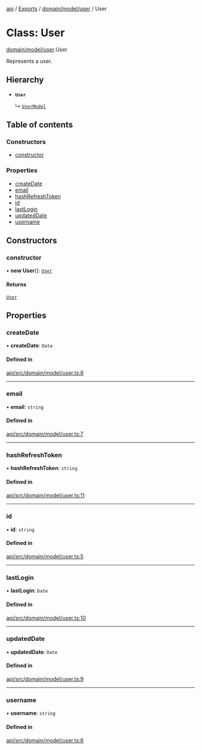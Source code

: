 [api](../README.md) / [Exports](../modules.md) / [domain/model/user](../modules/domain_model_user.md) / User

# Class: User

[domain/model/user](../modules/domain_model_user.md).User

Represents a user.

## Hierarchy

- **`User`**

  ↳ [`UserModel`](domain_model_user.UserModel.md)

## Table of contents

### Constructors

- [constructor](domain_model_user.User.md#constructor)

### Properties

- [createDate](domain_model_user.User.md#createdate)
- [email](domain_model_user.User.md#email)
- [hashRefreshToken](domain_model_user.User.md#hashrefreshtoken)
- [id](domain_model_user.User.md#id)
- [lastLogin](domain_model_user.User.md#lastlogin)
- [updatedDate](domain_model_user.User.md#updateddate)
- [username](domain_model_user.User.md#username)

## Constructors

### constructor

• **new User**(): [`User`](domain_model_user.User.md)

#### Returns

[`User`](domain_model_user.User.md)

## Properties

### createDate

• **createDate**: `Date`

#### Defined in

[api/src/domain/model/user.ts:8](https://github.com/No-Country/restaurant-reservation-manager/blob/d2fd85f/api/src/domain/model/user.ts#L8)

---

### email

• **email**: `string`

#### Defined in

[api/src/domain/model/user.ts:7](https://github.com/No-Country/restaurant-reservation-manager/blob/d2fd85f/api/src/domain/model/user.ts#L7)

---

### hashRefreshToken

• **hashRefreshToken**: `string`

#### Defined in

[api/src/domain/model/user.ts:11](https://github.com/No-Country/restaurant-reservation-manager/blob/d2fd85f/api/src/domain/model/user.ts#L11)

---

### id

• **id**: `string`

#### Defined in

[api/src/domain/model/user.ts:5](https://github.com/No-Country/restaurant-reservation-manager/blob/d2fd85f/api/src/domain/model/user.ts#L5)

---

### lastLogin

• **lastLogin**: `Date`

#### Defined in

[api/src/domain/model/user.ts:10](https://github.com/No-Country/restaurant-reservation-manager/blob/d2fd85f/api/src/domain/model/user.ts#L10)

---

### updatedDate

• **updatedDate**: `Date`

#### Defined in

[api/src/domain/model/user.ts:9](https://github.com/No-Country/restaurant-reservation-manager/blob/d2fd85f/api/src/domain/model/user.ts#L9)

---

### username

• **username**: `string`

#### Defined in

[api/src/domain/model/user.ts:6](https://github.com/No-Country/restaurant-reservation-manager/blob/d2fd85f/api/src/domain/model/user.ts#L6)

